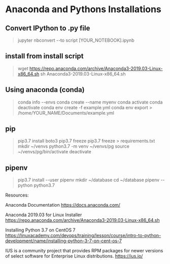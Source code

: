# Anaconda and Pythons Installations

## Convert IPython to .py file

> jupyter nbconvert --to script [YOUR_NOTEBOOK].ipynb

## install from install script

> wget https://repo.anaconda.com/archive/Anaconda3-2019.03-Linux-x86_64.sh
> sh Anaconda3-2019.03-Linux-x86_64.sh

## Using anaconda (conda)

> conda info --envs
> conda create --name myenv
> conda activate
> conda deactivate
> conda env create -f example.yml
> conda env export > /home/YOUR_NAME/Documents/example.yml

## pip

> pip3.7 install boto3
> pip3.7 freeze
> pip3.7 freeze > requirements.txt
> mkdir ~/venvs
> python3.7 -m venv ~/venvs/pg
> source ~/venvs/pg/bin/activate
> deactivate

## pipenv

> pip3.7 install --user pipenv
> mkdir ~/database
> cd ~/database
> pipenv --python python3.7

Resources:

Anaconda Documentation
https://docs.anaconda.com/

Anaconda 2019.03 for Linux Installer
https://repo.anaconda.com/archive/Anaconda3-2019.03-Linux-x86_64.sh

Installing Python 3.7 on CentOS 7
https://linuxacademy.com/devops/training/lesson/course/intro-to-python-development/name/installing-python-3-7-on-cent-os-7

IUS is a community project that provides RPM packages for newer versions of select software for Enterprise Linux distributions.
https://ius.io/
